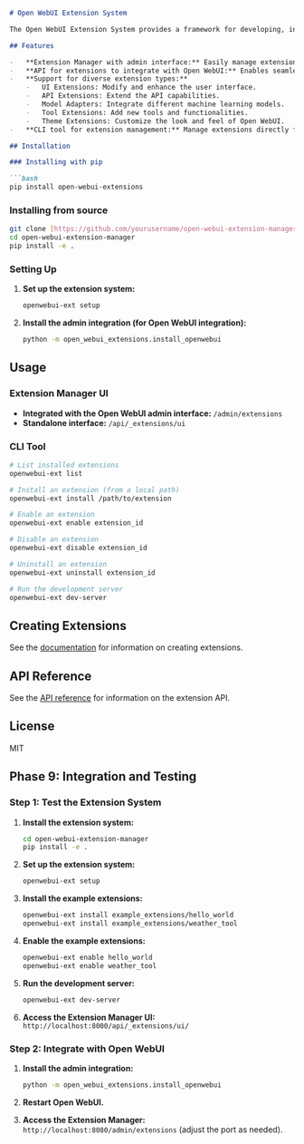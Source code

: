 ```markdown
# Open WebUI Extension System

The Open WebUI Extension System provides a framework for developing, installing, and managing extensions for Open WebUI.

## Features

-   **Extension Manager with admin interface:** Easily manage extensions through a user-friendly interface.
-   **API for extensions to integrate with Open WebUI:** Enables seamless integration and communication between extensions and the core application.
-   **Support for diverse extension types:**
    -   UI Extensions: Modify and enhance the user interface.
    -   API Extensions: Extend the API capabilities.
    -   Model Adapters: Integrate different machine learning models.
    -   Tool Extensions: Add new tools and functionalities.
    -   Theme Extensions: Customize the look and feel of Open WebUI.
-   **CLI tool for extension management:** Manage extensions directly from the command line.

## Installation

### Installing with pip

```bash
pip install open-webui-extensions
```

### Installing from source

```bash
git clone [https://github.com/yourusername/open-webui-extension-manager.git](https://github.com/yourusername/open-webui-extension-manager.git)
cd open-webui-extension-manager
pip install -e .
```

### Setting Up

1.  **Set up the extension system:**

    ```bash
    openwebui-ext setup
    ```

2.  **Install the admin integration (for Open WebUI integration):**

    ```bash
    python -m open_webui_extensions.install_openwebui
    ```

## Usage

### Extension Manager UI

-   **Integrated with the Open WebUI admin interface:** `/admin/extensions`
-   **Standalone interface:** `/api/_extensions/ui`

### CLI Tool

```bash
# List installed extensions
openwebui-ext list

# Install an extension (from a local path)
openwebui-ext install /path/to/extension

# Enable an extension
openwebui-ext enable extension_id

# Disable an extension
openwebui-ext disable extension_id

# Uninstall an extension
openwebui-ext uninstall extension_id

# Run the development server
openwebui-ext dev-server
```

## Creating Extensions

See the [documentation](link_to_documentation_here) for information on creating extensions.

## API Reference

See the [API reference](link_to_api_reference_here) for information on the extension API.

## License

MIT

## Phase 9: Integration and Testing

### Step 1: Test the Extension System

1.  **Install the extension system:**

    ```bash
    cd open-webui-extension-manager
    pip install -e .
    ```

2.  **Set up the extension system:**

    ```bash
    openwebui-ext setup
    ```

3.  **Install the example extensions:**

    ```bash
    openwebui-ext install example_extensions/hello_world
    openwebui-ext install example_extensions/weather_tool
    ```

4.  **Enable the example extensions:**

    ```bash
    openwebui-ext enable hello_world
    openwebui-ext enable weather_tool
    ```

5.  **Run the development server:**

    ```bash
    openwebui-ext dev-server
    ```

6.  **Access the Extension Manager UI:** `http://localhost:8000/api/_extensions/ui/`

### Step 2: Integrate with Open WebUI

1.  **Install the admin integration:**

    ```bash
    python -m open_webui_extensions.install_openwebui
    ```

2.  **Restart Open WebUI.**

3.  **Access the Extension Manager:** `http://localhost:8080/admin/extensions` (adjust the port as needed).
```
